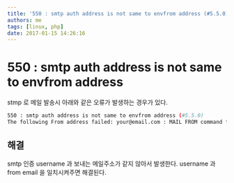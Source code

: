 ```yaml
---
title: '550 : smtp auth address is not same to envfrom address (#5.5.0)'
authors: me
tags: [linux, php]
date: 2017-01-15 14:26:16
---
```


# 550 : smtp auth address is not same to envfrom address

stmp 로 메일 발송시 아래와 같은 오류가 발생하는 경우가 있다.

```bash
550 : smtp auth address is not same to envfrom address (#5.5.0)
The following From address failed: your@email.com : MAIL FROM command failed, smtp auth address is not same to envfrom address (#5.5.0)
```

## 해결

smtp 인증 username 과 보내는 메일주소가 같지 않아서 발생한다.
username 과 from email 을 일치시켜주면 해결된다.
